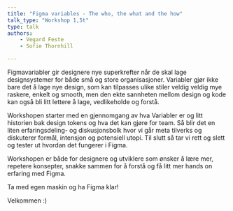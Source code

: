 ```yaml
---
title: "Figma variables - The who, the what and the how"
talk_type: "Workshop 1,5t"
type: talk
authors:
    - Vegard Feste
    - Sofie Thornhill

---
```

Figmavariabler gir designere nye superkrefter når de skal lage designsystemer for både små og store organisasjoner. Variabler gjør ikke bare det å lage nye design, som kan tilpasses ulike stiler veldig veldig mye raskere, enkelt og smooth, men den ekte sannheten mellom design og kode kan også bli litt lettere å lage, vedlikeholde og forstå.

Workshopen starter med en gjennomgang av hva Variabler er og litt historien bak design tokens og hva det kan gjøre for team. Så blir det en liten erfaringsdeling- og diskusjonsbolk hvor vi går meta tilverks og diskuterer formål, intensjon og potensiell utopi. Til slutt så tar vi rett og slett og tester ut hvordan det fungerer i Figma.

Workshopen er både for designere og utviklere som ønsker å lære mer, repetere konsepter, snakke sammen for å forstå og få litt mer hands on erfaring med Figma.

Ta med egen maskin og ha Figma klar!

Velkommen :) 
